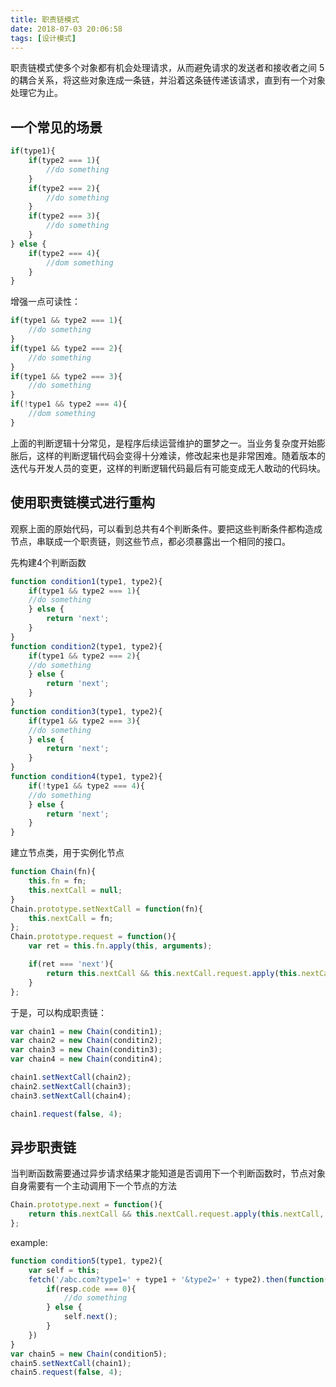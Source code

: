 ```yaml
---
title: 职责链模式
date: 2018-07-03 20:06:58
tags: [设计模式]
---
```


职责链模式使多个对象都有机会处理请求，从而避免请求的发送者和接收者之间 5 的耦合关系，将这些对象连成一条链，并沿着这条链传递该请求，直到有一个对象处理它为止。
<escape><!-- more --></escape>

## 一个常见的场景

```javascript
if(type1){
    if(type2 === 1){
        //do something
    }
    if(type2 === 2){
        //do something
    }
    if(type2 === 3){
        //do something
    }
} else {
    if(type2 === 4){
        //dom something
    }
}
```

增强一点可读性：

```javascript
if(type1 && type2 === 1){
    //do something
}
if(type1 && type2 === 2){
    //do something
}
if(type1 && type2 === 3){
    //do something
}
if(!type1 && type2 === 4){
    //dom something
}
```

上面的判断逻辑十分常见，是程序后续运营维护的噩梦之一。当业务复杂度开始膨胀后，这样的判断逻辑代码会变得十分难读，修改起来也是非常困难。随着版本的迭代与开发人员的变更，这样的判断逻辑代码最后有可能变成无人敢动的代码块。

## 使用职责链模式进行重构

观察上面的原始代码，可以看到总共有4个判断条件。要把这些判断条件都构造成节点，串联成一个职责链，则这些节点，都必须暴露出一个相同的接口。

先构建4个判断函数

```javascript
function condition1(type1, type2){
    if(type1 && type2 === 1){
    //do something
    } else {
        return 'next';
    }
}
function condition2(type1, type2){
    if(type1 && type2 === 2){
    //do something
    } else {
        return 'next';
    }
}
function condition3(type1, type2){
    if(type1 && type2 === 3){
    //do something
    } else {
        return 'next';
    }
}
function condition4(type1, type2){
    if(!type1 && type2 === 4){
    //do something
    } else {
        return 'next';
    }
}
```

建立节点类，用于实例化节点

```javascript
function Chain(fn){
    this.fn = fn;
    this.nextCall = null;
}
Chain.prototype.setNextCall = function(fn){
    this.nextCall = fn;
};
Chain.prototype.request = function(){
    var ret = this.fn.apply(this, arguments);

    if(ret === 'next'){
        return this.nextCall && this.nextCall.request.apply(this.nextCall, arguments);
    }
};
```

于是，可以构成职责链：

```javascript
var chain1 = new Chain(conditin1);
var chain2 = new Chain(conditin2);
var chain3 = new Chain(conditin3);
var chain4 = new Chain(conditin4);

chain1.setNextCall(chain2);
chain2.setNextCall(chain3);
chain3.setNextCall(chain4);

chain1.request(false, 4);
```

## 异步职责链

当判断函数需要通过异步请求结果才能知道是否调用下一个判断函数时，节点对象自身需要有一个主动调用下一个节点的方法
```javascript
Chain.prototype.next = function(){
    return this.nextCall && this.nextCall.request.apply(this.nextCall, arguments);
};
```

example:
```javascript
function condition5(type1, type2){
    var self = this;
    fetch('/abc.com?type1=' + type1 + '&type2=' + type2).then(function(resp){
        if(resp.code === 0){
            //do something
        } else {
            self.next();
        }
    })
}
var chain5 = new Chain(condition5);
chain5.setNextCall(chain1);
chain5.request(false, 4);
```